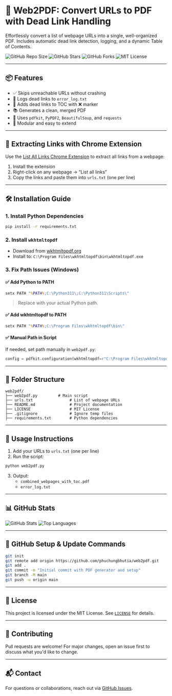 # 🧾 Web2PDF: Convert URLs to PDF with Dead Link Handling

Effortlessly convert a list of webpage URLs into a single, well-organized PDF. Includes automatic dead link detection, logging, and a dynamic Table of Contents.

![GitHub Repo Size](https://img.shields.io/github/repo-size/phuchungbhutia/web2pdf)
![GitHub Stars](https://img.shields.io/github/stars/phuchungbhutia/web2pdf?style=social)
![GitHub Forks](https://img.shields.io/github/forks/phuchungbhutia/web2pdf?style=social)
![MIT License](https://img.shields.io/github/license/phuchungbhutia/web2pdf)

---

## 📦 Features

- ✅ Skips unreachable URLs without crashing
- 📝 Logs dead links to `error_log.txt`
- 📄 Adds dead links to TOC with ❌ marker
- 📚 Generates a clean, merged PDF
- 🧠 Uses `pdfkit`, `PyPDF2`, `BeautifulSoup`, and `requests`
- 🧾 Modular and easy to extend

---

## 🔗 Extracting Links with Chrome Extension

Use the [List All Links Chrome Extension](https://chromewebstore.google.com/detail/list-all-links/kmdahcegpgbgcpadeomdieodglfedabj?hl=en-US&utm_source=ext_sidebar) to extract all links from a webpage:

1. Install the extension
2. Right-click on any webpage → “List all links”
3. Copy the links and paste them into `urls.txt` (one per line)

---

## 🛠️ Installation Guide

### 1. Install Python Dependencies

```bash
pip install -r requirements.txt
```

### 2. Install `wkhtmltopdf`

- Download from [wkhtmltopdf.org](https://wkhtmltopdf.org/downloads.html)
- Install to: `C:\Program Files\wkhtmltopdf\bin\wkhtmltopdf.exe`

### 3. Fix Path Issues (Windows)

#### ✅ Add Python to PATH

```cmd
setx PATH "%PATH%;C:\Python311\;C:\Python311\Scripts\"
```

> Replace with your actual Python path.

#### ✅ Add wkhtmltopdf to PATH

```cmd
setx PATH "%PATH%;C:\Program Files\wkhtmltopdf\bin\"
```

#### ✅ Manual Path in Script

If needed, set path manually in `web2pdf.py`:

```python
config = pdfkit.configuration(wkhtmltopdf=r"C:\Program Files\wkhtmltopdf\bin\wkhtmltopdf.exe")
```

---

## 📂 Folder Structure

```
web2pdf/
├── web2pdf.py         # Main script
├── urls.txt                # List of webpage URLs
├── README.md               # Project documentation
├── LICENSE                 # MIT License
├── .gitignore              # Ignore temp files
├── requirements.txt        # Python dependencies
```

---

## 📄 Usage Instructions

1. Add your URLs to `urls.txt` (one per line)
2. Run the script:

```bash
python web2pdf.py
```

3. Output:
   - `combined_webpages_with_toc.pdf`
   - `error_log.txt`

---

## 📊 GitHub Stats

![GitHub Stats](https://github-readme-stats.vercel.app/api?username=phuchungbhutia&show_icons=true&theme=radical)
![Top Languages](https://github-readme-stats.vercel.app/api/top-langs/?username=phuchungbhutia&layout=compact&theme=radical)

---

## 🔄 GitHub Setup & Update Commands

```bash
git init
git remote add origin https://github.com/phuchungbhutia/web2pdf.git
git add .
git commit -m "Initial commit with PDF generator and setup"
git branch -M main
git push -u origin main
```

---

## 📄 License

This project is licensed under the MIT License. See [`LICENSE`](LICENSE) for details.

---

## 🤝 Contributing

Pull requests are welcome! For major changes, open an issue first to discuss what you'd like to change.

---

## 📬 Contact

For questions or collaborations, reach out via [GitHub Issues](https://github.com/phuchungbhutia/web2pdf/issues).
